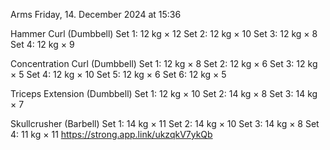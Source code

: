 Arms
Friday, 14. December 2024 at 15:36

Hammer Curl (Dumbbell)
Set 1: 12 kg × 12
Set 2: 12 kg × 10
Set 3: 12 kg × 8
Set 4: 12 kg × 9

Concentration Curl (Dumbbell)
Set 1: 12 kg × 8
Set 2: 12 kg × 6
Set 3: 12 kg × 5
Set 4: 12 kg × 10
Set 5: 12 kg × 6
Set 6: 12 kg × 5

Triceps Extension (Dumbbell)
Set 1: 12 kg × 10
Set 2: 14 kg × 8
Set 3: 14 kg × 7

Skullcrusher (Barbell)
Set 1: 14 kg × 11
Set 2: 14 kg × 10
Set 3: 14 kg × 8
Set 4: 11 kg × 11
 https://strong.app.link/ukzqkV7ykQb